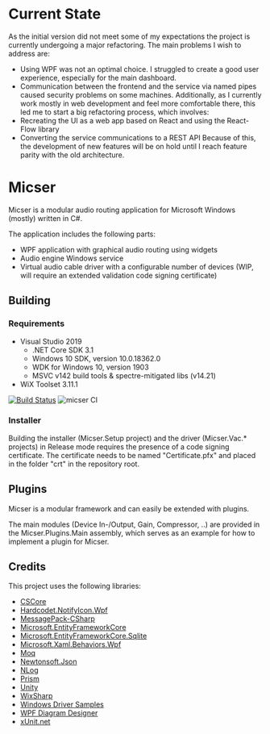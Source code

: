 # Current State
As the initial version did not meet some of my expectations the project is currently undergoing a major refactoring. The main problems I wish to address are:
* Using WPF was not an optimal choice. I struggled to create a good user experience, especially for the main dashboard.
* Communication between the frontend and the service via named pipes caused security problems on some machines.
Additionally, as I currently work mostly in web development and feel more comfortable there, this led me to start a big refactoring process, which involves:
* Recreating the UI as a web app based on React and using the React-Flow library
* Converting the service communications to a REST API
Because of this, the development of new features will be on hold until I reach feature parity with the old architecture.

# Micser
Micser is a modular audio routing application for Microsoft Windows (mostly) written in C#.

The application includes the following parts:
* WPF application with graphical audio routing using widgets
* Audio engine Windows service
* Virtual audio cable driver with a configurable number of devices (WIP, will require an extended validation code signing certificate)

## Building
### Requirements
* Visual Studio 2019
  * .NET Core SDK 3.1
  * Windows 10 SDK, version 10.0.18362.0
  * WDK for Windows 10, version 1903
  * MSVC v142 build tools & spectre-mitigated libs (v14.21)
* WiX Toolset 3.11.1

[![Build Status](https://dev.azure.com/loreggia/micser/_apis/build/status/micser%20CI?branchName=master)](https://dev.azure.com/loreggia/micser/_build/latest?definitionId=4&branchName=master)
![micser CI](https://github.com/loreggia/micser/workflows/micser%20CI/badge.svg?branch=master)

### Installer
Building the installer (Micser.Setup project) and the driver (Micser.Vac.* projects) in Release mode requires the presence of a code signing certificate.
The certificate needs to be named "Certificate.pfx" and placed in the folder "crt" in the repository root.

## Plugins
Micser is a modular framework and can easily be extended with plugins.

The main modules (Device In-/Output, Gain, Compressor, ..) are provided in the Micser.Plugins.Main assembly, which serves as an example for how to implement a plugin for Micser.

## Credits
This project uses the following libraries:
* [CSCore](https://github.com/filoe/cscore)
* [Hardcodet.NotifyIcon.Wpf](http://www.hardcodet.net/wpf-notifyicon)
* [MessagePack-CSharp](https://github.com/neuecc/MessagePack-CSharp)
* [Microsoft.EntityFrameworkCore](https://docs.microsoft.com/ef/core/)
* [Microsoft.EntityFrameworkCore.Sqlite](https://docs.microsoft.com/ef/core/)
* [Microsoft.Xaml.Behaviors.Wpf](https://github.com/Microsoft/XamlBehaviorsWpf)
* [Moq](https://github.com/moq/moq4)
* [Newtonsoft.Json](https://www.newtonsoft.com/json)
* [NLog](https://nlog-project.org/)
* [Prism](https://github.com/PrismLibrary/Prism)
* [Unity](https://github.com/unitycontainer/unity)
* [WixSharp](https://github.com/oleg-shilo/wixsharp)
* [Windows Driver Samples](https://github.com/Microsoft/Windows-driver-samples)
* [WPF Diagram Designer](https://www.codeproject.com/Articles/22952/WPF-Diagram-Designer-Part-1)
* [xUnit.net](https://github.com/xunit/xunit)
